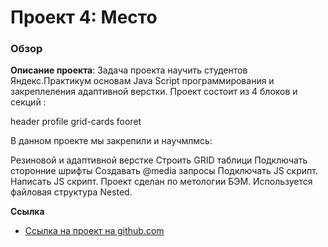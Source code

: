# Проект 4: Место

### Обзор

 **Описание проекта**: Задача проекта научить студентов Яндекс.Практикум основам Java Script программирования и закреплеления адаптивной верстки. 
Проект состоит из 4 блоков и секций :

header
profile
grid-cards
fooret

В данном проекте мы закрепили и научмлмсь:

Резиновой и адаптивной верстке
Строить GRID таблици
Подключать сторонние шрифты
Создавать @media запросы
Подключать JS скрипт.
Написать JS скрипт.
Проект сделан по метологии БЭМ. Используется файловая структура Nested.

**Ссылка**

* [Ссылка на проект на github.com]( https://yan4on.github.io/mesto/)
